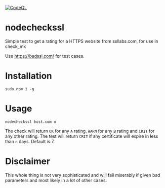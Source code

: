 [![CodeQL](https://github.com/MarcProe/node_check_mk_ssl/actions/workflows/codeql-analysis.yml/badge.svg)](https://github.com/MarcProe/node_check_mk_ssl/actions/workflows/codeql-analysis.yml)
# nodecheckssl
 Simple test to get a rating for a HTTPS website from ssllabs.com, for use in check_mk

Use <https://badssl.com/> for test cases.

# Installation

`sudo npm i -g`

# Usage
 `nodecheckssl host.com n`

The check will return `OK` for any `A` rating, `WARN` for any `B` rating and `CRIT` for any other rating.
The test will return `CRIT` if any certificate will expire in less than `n` days. Default is 7.

# Disclaimer

This whole thing is not very sophisticated and will fail miserably if given bad parameters and most likely in a lot of other cases.
